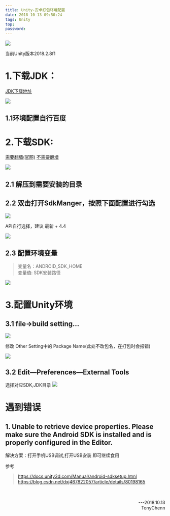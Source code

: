 ```yaml
---
title: Unity-安卓打包环境配置
date: 2018-10-13 09:50:24
tags: Unity
top:
password:
---
```

![](https://ws1.sinaimg.cn/mw690/006PThdlgy1fw6ezxvhs0j30xf0got9g.jpg)
<!-- more -->

当前Unity版本2018.2.8f1
# 1.下载JDK：
[JDK下载地址](https://www.oracle.com/technetwork/java/javase/downloads/jdk8-downloads-2133151.html)

![](https://ws1.sinaimg.cn/mw690/006PThdlgy1fw6d21xex5j30fd094jt0.jpg)

## 1.1环境配置自行百度

# 2.下载SDK:
[需要翻墙(官网)](https://developer.android.com/sdk/index.html)
[不需要翻墙](https://www.androiddevtools.cn/)

![](https://ws1.sinaimg.cn/mw690/006PThdlgy1fw6d99yqlsj311y0aeabv.jpg)

## 2.1 解压到需要安装的目录
## 2.2 双击打开SdkManger，按照下面配置进行勾选

![](https://ws1.sinaimg.cn/mw690/006PThdlgy1fw6dj3ttiuj30h002jmx6.jpg)

API自行选择，建议 最新 + 4.4

![](https://ws1.sinaimg.cn/mw690/006PThdlgy1fw6dmmsul1j30hk06tt9f.jpg)

## 2.3 配置环境变量
> 变量名：ANDROID_SDK_HOME <br>
> 变量值: SDK安装路径

![](https://ws1.sinaimg.cn/mw690/006PThdlgy1fw6e4lssrjj30ij05a3yj.jpg)

# 3.配置Unity环境
## 3.1 file->build setting...

![](https://ws1.sinaimg.cn/mw690/006PThdlgy1fw6dsqf3ltj30hh09v3zr.jpg)

修改 Other Setting中的 Package Name(此处不改包名，在打包时会报错)

![](https://ws1.sinaimg.cn/mw690/006PThdlgy1fw6duzkxtij30au0ctwf3.jpg)

## 3.2 Edit—Preferences—External Tools
选择对应SDK,JDK目录
![](https://ws1.sinaimg.cn/mw690/006PThdlgy1fw6dzqaihcj30fg0c7dgl.jpg)

# 遇到错误

## 1. Unable to retrieve device properties. Please make sure the Android SDK is installed and is properly configured in the Editor. 

解决方案：打开手机USB调试,打开USB安装 即可继续食用

参考
> https://docs.unity3d.com/Manual/android-sdksetup.html
https://blog.csdn.net/dxj467822057/article/details/80198165

</br>
</br>
<div align="right">---2018.10.13</br>TonyChenn</div>